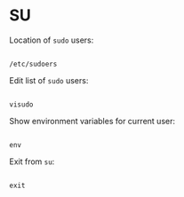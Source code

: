 # SU

Location of `sudo` users:

```text

/etc/sudoers

```

Edit list of `sudo` users:

```text

visudo

```

Show environment variables for current user:

```text

env

```

Exit from `su`:

```text

exit

```
